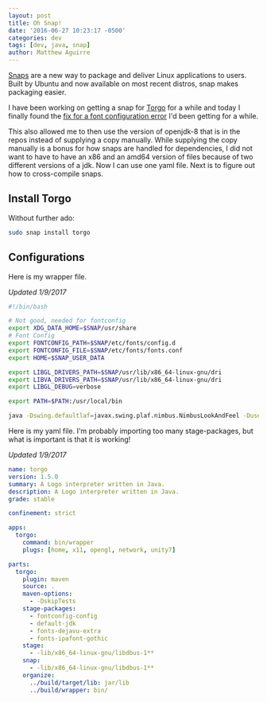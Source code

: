 ```yaml
---
layout: post
title: Oh Snap!
date: '2016-06-27 10:23:17 -0500'
categories: dev
tags: [dev, java, snap]
author: Matthew Aguirre
---
```


[Snaps](http://snapcraft.io/) are a new way to package and deliver Linux applications to users.  Built by Ubuntu and now available on most recent distros, snap makes packaging easier.

I have been working on getting a snap for [Torgo](http://tros.org/torgo/) for a while and today I finally found the [fix for a font configuration error](https://askubuntu.com/questions/791853/snap-package-for-java-swing-and-awt-application-crashes-when-it-is-executed) I'd been getting for a while.

This also allowed me to then use the version of openjdk-8 that is in the repos instead of supplying a copy manually.  While supplying the copy manually is a bonus for how snaps are handled for dependencies, I did not want to have to have an x86 and an amd64 version of files because of two different versions of a jdk.  Now I can use one yaml file.  Next is to figure out how to cross-compile snaps.

## Install Torgo

Without further ado:

```sh
sudo snap install torgo
```

## Configurations

Here is my wrapper file.

*Updated 1/9/2017*
```sh
#!/bin/bash

# Not good, needed for fontconfig
export XDG_DATA_HOME=$SNAP/usr/share
# Font Config
export FONTCONFIG_PATH=$SNAP/etc/fonts/config.d
export FONTCONFIG_FILE=$SNAP/etc/fonts/fonts.conf
export HOME=$SNAP_USER_DATA

export LIBGL_DRIVERS_PATH=$SNAP/usr/lib/x86_64-linux-gnu/dri
export LIBVA_DRIVERS_PATH=$SNAP/usr/lib/x86_64-linux-gnu/dri
export LIBGL_DEBUG=verbose

export PATH=$PATH:/usr/local/bin

java -Dswing.defaultlaf=javax.swing.plaf.nimbus.NimbusLookAndFeel -Duser.home=$HOME -Dsun.java2d.opengl=true -jar $SNAP/jar/torgo-1.5.0.jar "$@"
```

Here is my yaml file.  I'm probably importing too many stage-packages, but what is important is that it is working!

*Updated 1/9/2017*
```yml
name: torgo
version: 1.5.0
summary: A Logo interpreter written in Java.
description: A Logo interpreter written in Java.
grade: stable

confinement: strict

apps:
  torgo:
    command: bin/wrapper
    plugs: [home, x11, opengl, network, unity7]

parts:
  torgo:
    plugin: maven
    source: .
    maven-options:
      - -DskipTests
    stage-packages:
      - fontconfig-config
      - default-jdk
      - fonts-dejavu-extra
      - fonts-ipafont-gothic
    stage:
      - -lib/x86_64-linux-gnu/libdbus-1**
    snap:
      - -lib/x86_64-linux-gnu/libdbus-1**
    organize:
      ../build/target/lib: jar/lib
      ../build/wrapper: bin/
```
